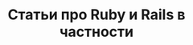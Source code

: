 ---
layout: posts_by_category
categories: ruby-on-rails
title: Статьи про Ruby и Rails в частности
permalink: /category/ruby-on-rails
---